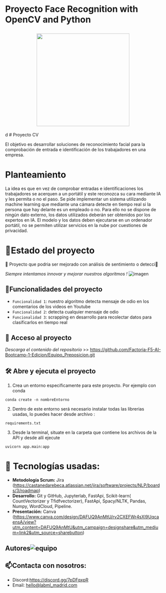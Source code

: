 <h1 align="center">
  <p align="left">Proyecto Face Recognition with OpenCV and Python</p>
  <img align="center" width="300" height="300" src="https://user-images.githubusercontent.com/108665291/207138055-87f92d1c-3810-42bf-8f98-148f847e9a87.png">
</h1>
d
# Proyecto CV

El objetivo es desarrollar soluciones de reconocimiento facial para la comprobación de entrada e identificación de los trabajadores en una empresa.

# Planteamiento

La idea es que en vez de comprobar entradas e identificaciones los trabajadores se acerquen a un portátil y este reconozca su cara mediante IA y les permita o no el paso. Se pide implementar un sistema utilizando machine learning que mediante una cámara detecte en tiempo real si la persona que hay delante es un empleado o no. Para ello no se dispone de ningún dato externo, los datos utilizados deberán ser obtenidos por los expertos en IA. El modelo y los datos deben ejecutarse en un ordenador portátil, no se permiten utilizar servicios en la nube por cuestiones de privacidad. 

# :mechanical_arm:Estado del proyecto
:construction: Proyecto que podria ser mejorado con análisis de sentimiento o detecci:construction:

*Siempre intentamos innovar y mejorar nuestros algoritmos !*
![imagen](https://user-images.githubusercontent.com/108665291/207285962-ecf1c7d2-676b-46c1-977f-79020e29513e.png)

## :hammer:Funcionalidades del proyecto

- `Funcionalidad 1`: nuestro algoritmo detecta mensaje de odio en los comentarios de los videos en Youtube 
- `Funcionalidad 2`: detecta cualquier mensaje de odio 
- `Funcionalidad 3`: scrapping en desarrollo para recolectar datos para clasificarlos en tiempo real 

## 📁 Acceso al proyecto

*Descarga el contenido del repositorio* >> https://github.com/Factoria-F5-AI-Bootcamp-1-Edicion/Equipo_Preposicion.git 

## 🛠️ Abre y ejecuta el proyecto

1. Crea un entorno específicamente para este proyecto. Por ejemplo con conda 
```
conda create -n nombreEntorno
```
2. Dentro de este entorno será necesario instalar todas las librerias usadas, lo puedes hacer desde archivo :
```
requirements.txt
```
3. Desde la terminal, situate en la carpeta que contiene los archivos de la API y desde allí ejecute
```
uvicorn app.main:app
```

# :wrench: Tecnologías usadas:

   - **Metodología Scrum:** Jira (https://castanedarebeca.atlassian.net/jira/software/projects/NLP/boards/3/roadmap)
   - **Desarrollo:** Git y GitHub, Jupyterlab, FastApi, Scikit-learn( CountVectorizer y Tfidfvectorizer), FastApi, Spacy/NLTK, Pandas, Numpy, WordCloud,      Pipeline.
   - **Presentación:** Canva (https://www.canva.com/design/DAFUQ9AnMtU/rv2CXEFWr4sXl9UqcaensA/view?utm_content=DAFUQ9AnMtU&utm_campaign=designshare&utm_medium=link2&utm_source=sharebutton) 


## Autores![equipo](https://user-images.githubusercontent.com/108665291/207284142-daa21e46-24a1-4c1a-b799-57114fccd1db.png)

## :mailbox:Contacta con nosotros:
- Discord:https://discord.gg/7pDFqxpR
- Email: hello@labml_madrid.com


